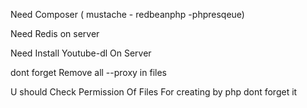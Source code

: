 Need Composer ( mustache - redbeanphp -phpresqeue)

Need Redis on server 

Need Install Youtube-dl On Server

dont forget Remove all --proxy in files 

U should Check Permission Of Files  For creating by php dont forget it 

